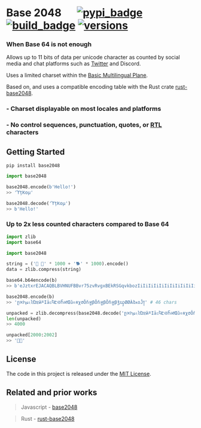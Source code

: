 # Base 2048 &emsp; [![pypi_badge]][pypi_url] [![build_badge]][build_url] [![versions]][pypi_url]

[build_badge]: https://github.com/ionite34/base2048/actions/workflows/build.yml/badge.svg
[build_url]: https://github.com/ionite34/base2048/actions/workflows/build.yml
[versions]: https://img.shields.io/pypi/pyversions/base2048
[pypi_badge]: https://badge.fury.io/py/base2048.svg
[pypi_url]: https://pypi.org/project/base2048/
[twitter_count]: https://developer.twitter.com/en/docs/basics/counting-characters
[rs_base]: https://github.com/LLFourn/rust-base2048
[bmp]: https://unicode.org/roadmaps/bmp/

[rtl]: https://wikipedia.org/wiki/Right-to-left_mark

### When Base 64 is not enough

Allows up to 11 bits of data per unicode character as counted by
social media and chat platforms such as [Twitter][twitter_count] and Discord.

Uses a limited charset within the [Basic Multilingual Plane][bmp].

Based on, and uses a compatible encoding table with the Rust crate [rust-base2048][rs_base].

### - Charset displayable on most locales and platforms
### - No control sequences, punctuation, quotes, or [RTL][rtl] characters

## Getting Started
```shell
pip install base2048
```

```python
import base2048

base2048.encode(b'Hello!')
>> 'ϓțƘ໐µ'

base2048.decode('ϓțƘ໐µ')
>> b'Hello!'
```

### Up to 2x less counted characters compared to Base 64

```python
import zlib
import base64

import base2048

string = ('🐍 🦀' * 1000 + '🐕' * 1000).encode()
data = zlib.compress(string)

base64.b64encode(b)
>> b'eJztxrEJACAQBLBVHNUFBBvr75zvRvgxBEkRSGqvkbozIiIiIiIiIiIiIiIiIiIiIiJf5wAAAABvNbM+EOk=' # 84 chars

base2048.encode(b)
>> 'ը྿Ԧҩ২ŀΏਬйཬΙāಽႩԷ࿋ႬॴŒǔ०яχσǑňॷβǑňॷβǑňॷβǯၰØØÀձӿօĴ༎' # 46 chars

unpacked = zlib.decompress(base2048.decode('ը྿Ԧҩ২ŀΏਬйཬΙāಽႩԷ࿋ႬॴŒǔ०яχσǑňॷβǑňॷβǑňॷβǯၰØØÀձӿօĴ༎')).decode()
len(unpacked)
>> 4000

unpacked[2000:2002]
>> '🦀🐍'
```

## License
The code in this project is released under the [MIT License](LICENSE).

## Related and prior works
> Javascript - [base2048](https://github.com/qntm/base2048)

> Rust - [rust-base2048][rs_base]
